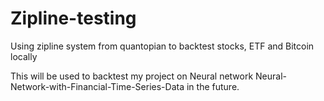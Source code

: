 # Zipline-testing
Using zipline system from quantopian to backtest stocks, ETF and Bitcoin locally

This will be used to backtest my project on Neural network Neural-Network-with-Financial-Time-Series-Data in the future.
